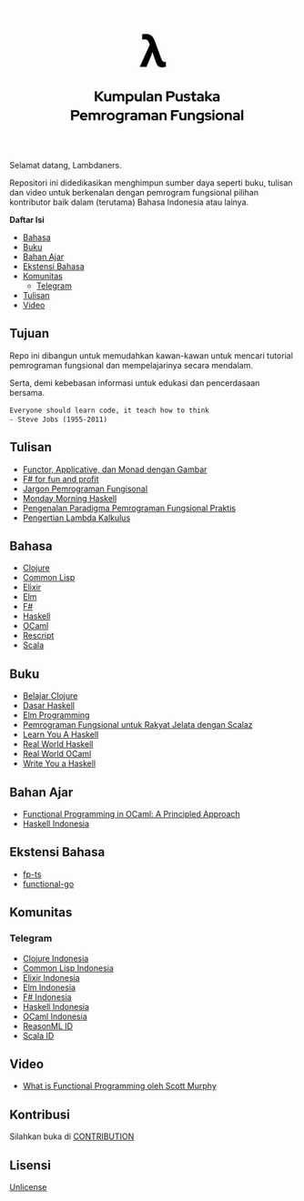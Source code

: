 ![Cover](./KP2F.png)

Selamat datang, Lambdaners.

Repositori ini didedikasikan menghimpun sumber daya seperti buku, tulisan dan video untuk berkenalan dengan pemrogram fungsional
pilihan kontributor baik dalam (terutama) Bahasa Indonesia atau lainya.

**Daftar Isi**

- <a href="#bahasa">Bahasa</a>
- <a href="#buku">Buku</a>
- <a href="#bahan-ajar">Bahan Ajar</a>
- <a href="#ekstensi-bahasa">Ekstensi Bahasa</a>
- <a href="#komunitas">Komunitas</a>
  - <a href="#telegram">Telegram</a>
- <a href="#tulisan">Tulisan</a>
- <a href="#video">Video</a>

## Tujuan

Repo ini dibangun untuk memudahkan kawan-kawan untuk mencari tutorial pemrograman fungsional dan mempelajarinya secara mendalam.

Serta, demi kebebasan informasi untuk edukasi dan pencerdasaan bersama.

```
Everyone should learn code, it teach how to think
- Steve Jobs (1955-2011)
```

## Tulisan
- [Functor, Applicative, dan Monad dengan Gambar](https://andraaa.my.id/blog/functor-applicative-dan-monad-dengan-gambar/)
- [F# for fun and profit](https://fsharpforfunandprofit.com)
- [Jargon Pemrograman Fungisonal](https://github.com/wisn/jargon-pemrograman-fungsional)
- [Monday Morning Haskell](https://mmhaskell.com/)
- [Pengenalan Paradigma Pemrograman Fungsional Praktis](https://medium.com/paradigma-fungsional/perkenalan-paradigma-pemrograman-fungsional-praktis-7bc5dce026b9)
- [Pengertian Lambda Kalkulus](http://martinalova98.blogspot.com/2013/12/pengertian-lambda-kalkulus.html)

## Bahasa

- [Clojure](https://clojure.org)
- [Common Lisp](https://common-lisp.net)
- [Elixir](https://elixir-lang.org)
- [Elm](https://elm-lang.org)
- [F#](https://fsharp.org)
- [Haskell](https://haskell.org)
- [OCaml](https://ocaml.org)
- [Rescript](https://rescript-lang.org)
- [Scala](https://www.scala-lang.org)

## Buku

- [Belajar Clojure](https://github.com/bepitulaz/BelajarClojure)
- [Dasar Haskell](https://haskell.web.id/static/dasar-haskell.pdf)
- [Elm Programming](https://elmprogramming.com/)
- [Pemrograman Fungsional untuk Rakyat Jelata dengan Scalaz](https://leanpub.com/fpmortals-id)
- [Learn You A Haskell](http://learnyouahaskell.com)
- [Real World Haskell](http://book.realworldhaskell.org/)
- [Real World OCaml](https://dev.realworldocaml.org/)
- [Write You a Haskell](http://dev.stephendiehl.com/fun/)

## Bahan Ajar

- [Functional Programming in OCaml: A Principled Approach](https://www.cs.cornell.edu/courses/cs3110/2021sp/textbook/)
- [Haskell Indonesia](https://haskell.web.id/lectures.html)

## Ekstensi Bahasa

- [fp-ts](https://github.com/gcanti/fp-ts)
- [functional-go](https://github.com/logic-building/functional-go)

## Komunitas

### Telegram

- [Clojure Indonesia](https://t.me/clojure_id)
- [Common Lisp Indonesia](https://t.me/lisp_id)
- [Elixir Indonesia](https://t.me/elixir_id)
- [Elm Indonesia](https://t.me/elmindonesia)
- [F# Indonesia](https://t.me/fsharp_id)
- [Haskell Indonesia](https://t.me/haskell_id)
- [OCaml Indonesia](https://t.me/ocamlid)
- [ReasonML ID](https://t.me/reasonML_id)
- [Scala ID](https://t.me/scala_id)

## Video
- [What is Functional Programming oleh Scott Murphy](https://www.youtube.com/watch?v=KHojnWHemO0)


## Kontribusi

Silahkan buka di [CONTRIBUTION](./CONTRIBUTION.md)

## Lisensi

[Unlicense](./LICENSE)

